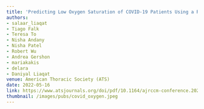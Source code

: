 ```yaml
---
title: 'Predicting Low Oxygen Saturation of COVID-19 Patients Using a Random Forest Classifier'
authors: 
- salaar_liaqat
- Tiago Falk
- Teresa To
- Nisha Andany
- Nisha Patel
- Robert Wu
- Andrea Gershon
- mariakakis
- delara
- Daniyal Liaqat
venue: American Thoracic Society (ATS)
date: 2022-05-16
link: https://www.atsjournals.org/doi/pdf/10.1164/ajrccm-conference.2022.205.1_MeetingAbstracts.A3159
thumbnail: /images/pubs/covid_oxygen.jpeg
---
```

